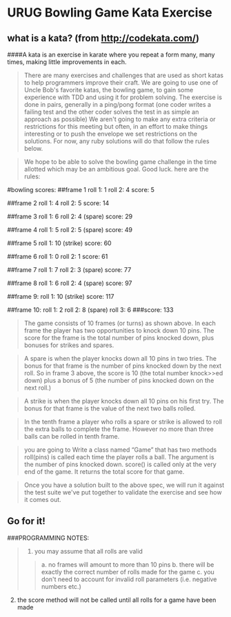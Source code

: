 URUG Bowling Game Kata Exercise
================================

what is a kata?   (from http://codekata.com/)
---------------------------------------------
####A kata is an exercise in karate where you repeat a form many, many times, making little improvements in each. 

>There are many exercises and challenges that are used as short katas to help programmers improve their craft.  We are going to use one of Uncle Bob's favorite katas, the bowling game, to gain some experience with TDD and using it for problem solving.  The exercise is done in pairs, generally in a ping/pong format (one coder writes a failing test and the other coder solves the test in as simple an approach as possible)  We aren't going to make any extra criteria or restrictions for this meeting but often, in an effort to make things interesting or to push the envelope we set restrictions on the solutions.  For now, any ruby solutions will do that follow the rules below.

>We hope to be able to solve the bowling game challenge in the time allotted which may be an ambitious goal.  Good luck.  here are the rules:

#bowling scores:
##frame 1
roll 1:  1
roll 2:  4
score:  5

##frame 2
roll 1:  4
roll 2:  5
score:  14

##frame 3
roll 1:  6
roll 2:  4 (spare)
score:  29

##frame 4
roll 1:  5
roll 2:  5 (spare)
score:  49

##frame 5
roll 1:  10 (strike)
score:  60

##frame 6
roll 1: 0
roll 2: 1
score: 61

##frame 7
roll 1: 7
roll 2: 3 (spare)
score: 77

##frame 8
roll 1: 6
roll 2: 4 (spare)
score: 97

##frame 9:
roll 1: 10 (strike)
score: 117

##frame 10:
roll 1: 2
roll 2: 8 (spare)
roll 3: 6
###score: 133



>The game consists of 10 frames (or turns) as shown above.  In each frame the player has
two opportunities to knock down 10 pins.  The score for the frame is the total
number of pins knocked down, plus bonuses for strikes and spares.

>A spare is when the player knocks down all 10 pins in two tries.  The bonus for
that frame is the number of pins knocked down by the next roll.  So in frame 3
above, the score is 10 (the total number knock>>ed down) plus a bonus of 5 (the
number of pins knocked down on the next roll.)

>A strike is when the player knocks down all 10 pins on his first try.  The bonus
for that frame is the value of the next two balls rolled.

>In the tenth frame a player who rolls a spare or strike is allowed to roll the extra
balls to complete the frame.  However no more than three balls can be rolled in
tenth frame.

>you are going to Write a class named “Game” that has two methods
roll(pins) is called each time the player rolls a ball.  The argument is the number of pins knocked down.
score() is called only at the very end of the game.  It returns the total score for that game.

>Once you have a solution built to the above spec, we will run it against the test suite we've put together to validate the exercise and see how it comes out.

Go for it! 
------------------------
###PROGRAMMING NOTES:
>1. you may assume that all rolls are valid
>>	a. no frames will amount to more than 10 pins
	b. there will be exactly the correct number of rolls made for the game
	c. you don't need to account for invalid roll parameters (i.e. negative numbers etc.)
2. the score method will not be called until all rolls for a game have been made

